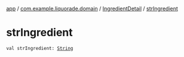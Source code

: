 [app](../../index.md) / [com.example.liquorade.domain](../index.md) / [IngredientDetail](index.md) / [strIngredient](./str-ingredient.md)

# strIngredient

`val strIngredient: `[`String`](https://kotlinlang.org/api/latest/jvm/stdlib/kotlin/-string/index.html)